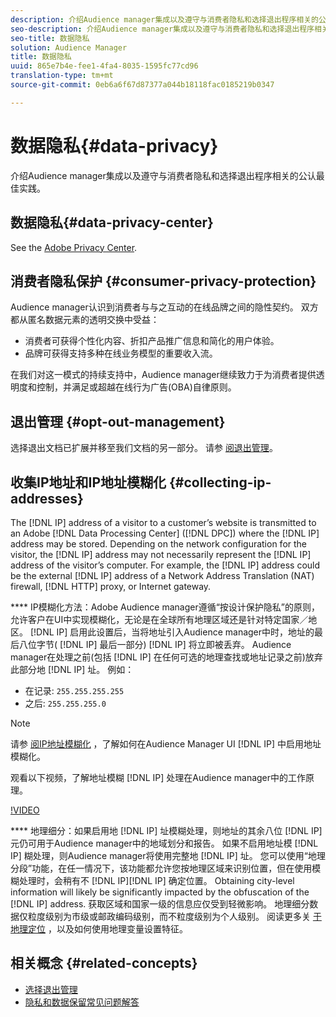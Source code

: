 ```yaml
---
description: 介绍Audience manager集成以及遵守与消费者隐私和选择退出程序相关的公认最佳实践。
seo-description: 介绍Audience manager集成以及遵守与消费者隐私和选择退出程序相关的公认最佳实践。
seo-title: 数据隐私
solution: Audience Manager
title: 数据隐私
uuid: 865e7b4e-fee1-4fa4-8035-1595fc77cd96
translation-type: tm+mt
source-git-commit: 0eb6a6f67d87377a044b18118fac0185219b0347

---
```



# 数据隐私{#data-privacy}

介绍Audience manager集成以及遵守与消费者隐私和选择退出程序相关的公认最佳实践。

## 数据隐私{#data-privacy-center}

See the [Adobe Privacy Center](https://www.adobe.com/privacy/opt-out.html).

## 消费者隐私保护 {#consumer-privacy-protection}

Audience manager认识到消费者与与之互动的在线品牌之间的隐性契约。 双方都从匿名数据元素的透明交换中受益：

* 消费者可获得个性化内容、折扣产品推广信息和简化的用户体验。
* 品牌可获得支持多种在线业务模型的重要收入流。

在我们对这一模式的持续支持中，Audience manager继续致力于为消费者提供透明度和控制，并满足或超越在线行为广告(OBA)自律原则。

## 退出管理 {#opt-out-management}

选择退出文档已扩展并移至我们文档的另一部分。 请参 [阅退出管理](../../overview/data-security-and-privacy/opt-out-management.md)。

<!-- 

<p>  </p>
<table id="table_A1FF33B328BD451FAFF6C6B8422F928B"> 
 <tgroup cols="2">
  <colspec colnum="1" colname="col1" colwidth="1.00*" />
  <colspec colnum="2" colname="col2" colwidth="2.74*" />
  <thead> 
   <tr> 
    <th colname="col1" class="entry"> Opt-Out For </th> 
    <th colname="col2" class="entry"> Description </th> 
   </tr>
  </thead> 
  <tbody> 
   <tr> 
    <td colname="col1"> <p>Adobe Experience Cloud </p> </td> 
    <td colname="col2"> <p>The <a href="https://www.adobe.com/privacy/opt-out.html#customeruse" format="http" scope="external"> Your Privacy Choices page</a> provides 1-click features that let you control and opt-out of data collection by the Adobe Experience Cloud advertising solutions (including Audience Manager). Specifically, see the <a href="https://www.adobe.com/privacy/opt-out.html#customeruse" format="http" scope="external"> business customer section</a> of the Privacy Choices page. </p> </td> 
   </tr> 
   <tr> 
    <td colname="col1"> <p>Browsers that do not support third-party cookies </p> </td> 
    <td colname="col2"> <p>See <a href="../../features/declared-ids.md#declared-id-targeting"> Declared ID Targeting</a>. </p> </td> 
   </tr> 
   <tr> 
    <td colname="col1"> <p>Mobile devices </p> </td> 
    <td colname="col2"> <p>See the opt-out and privacy settings for: </p> <p> 
      <ul id="ul_86EFAB879215403D937B5148C26A41D9"> 
       <li id="li_C0B544E8F4FE473B94A5436D3A60BDB1"><a href="https://marketing.adobe.com/resources/help/en_US/mobile/android/privacy.html" format="https" scope="external"> Android devices</a> </li> 
       <li id="li_26C787BAB729499A9FEDF055E9AB0637"><a href="https://marketing.adobe.com/resources/help/en_US/mobile/ios/privacy.html" format="https" scope="external"> iOS devices</a> </li> 
      </ul> </p> </td> 
   </tr> 
  </tbody> 
 </tgroup> 
</table>

 -->

## 收集IP地址和IP地址模糊化 {#collecting-ip-addresses}

<!-- 

Adobe has enabled processes and offers settings that allow customers to use Audience Manager in compliance with applicable data privacy laws.

-->

The [!DNL IP] address of a visitor to a customer’s website is transmitted to an Adobe [!DNL Data Processing Center] ([!DNL DPC]) where the [!DNL IP] address may be stored. Depending on the network configuration for the visitor, the [!DNL IP] address may not necessarily represent the [!DNL IP] address of the visitor’s computer. For example, the [!DNL IP] address could be the external [!DNL IP] address of a Network Address Translation (NAT) firewall, [!DNL HTTP] proxy, or Internet gateway.

**** IP模糊化方法：Adobe Audience manager遵循“按设计保护隐私”的原则，允许客户在UI中实现模糊化，无论是在全球所有地理区域还是针对特定国家／地区。 [!DNL IP] 启用此设置后，当将地址引入Audience manager中时，地址的最后八位字节( [!DNL IP] 最后一部分) [!DNL IP] 将立即被丢弃。 Audience manager在处理之前(包括 [!DNL IP] 在任何可选的地理查找或地址记录之前)放弃此部分地 [!DNL IP] 址。 例如：

* 在记录: `255.255.255.255`
* 之后: `255.255.255.0`

>[!NOTE]
>
>请参 [阅IP地址模糊化](/help/using/features/administration/ip-obfuscation.md) ，了解如何在Audience Manager UI [!DNL IP] 中启用地址模糊化。

观看以下视频，了解地址模糊 [!DNL IP] 处理在Audience manager中的工作原理。

[!VIDEO](https://video.tv.adobe.com/v/27218/?captions=chi_hans)

**** 地理细分：如果启用地 [!DNL IP] 址模糊处理，则地址的其余八位 [!DNL IP] 元仍可用于Audience manager中的地域划分和报告。 如果不启用地址模 [!DNL IP] 糊处理，则Audience manager将使用完整地 [!DNL IP] 址。 您可以使用“地理分段”功能，在任一情况下，该功能都允许您按地理区域来识别位置，但在使用模糊处理时，会稍有不 [!DNL IP][!DNL IP] 确定位置。 Obtaining city-level information will likely be significantly impacted by the obfuscation of the [!DNL IP] address. 获取区域和国家一级的信息应仅受到轻微影响。 地理细分数据仅粒度级别为市级或邮政编码级别，而不粒度级别为个人级别。 阅读更多关 [于地理定位](/help/using/features/traits/trait-geotarget-keys.md) ，以及如何使用地理变量设置特征。

## 相关概念 {#related-concepts}

* [选择退出管理](/help/using/overview/data-security-and-privacy/opt-out-management.md)
* [隐私和数据保留常见问题解答](/help/using/faq/faq-privacy.md)